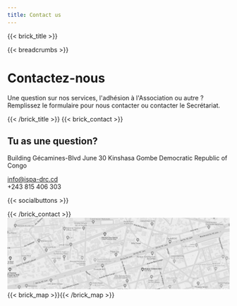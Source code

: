 ```yaml
---
title: Contact us
---
```

{{< brick_title >}}

{{< breadcrumbs >}}

# Contactez-nous

Une question sur nos services, l'adhésion à l'Association ou autre ? Remplissez le formulaire pour nous contacter ou contacter le Secrétariat.

{{< /brick_title >}}
{{< brick_contact >}}

## Tu as une question?

Building Gécamines-Blvd June 30
Kinshasa Gombe
Democratic Republic of Congo

info@ispa-drc.cd  
+243 815 406 303

{{< socialbuttons >}}

{{< /brick_contact >}}
![](/static/uploads/map2.jpg)
{{< brick_map >}}{{< /brick_map >}}